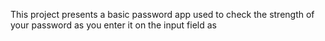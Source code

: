 This project presents a basic password app used to check the strength of your password as you enter it on the input field as
